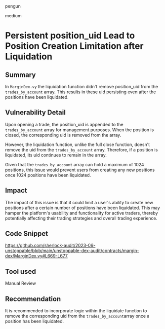 pengun

medium

# Persistent position_uid Lead to Position Creation Limitation after Liquidation

## Summary
In `MarginDex.vy` the liquidation function didn't remove position_uid from the `trades_by_account` array. This results in these uid persisting even after the positions have been liquidated.

## Vulnerability Detail
Upon opening a trade, the position_uid is appended to the `trades_by_account` array for management purposes. When the position is closed, the corresponding uid is removed from the array. 

However, the liquidation function, unlike the full close function, doesn't remove the uid from the `trades_by_account` array. Therefore, if a position is liquidated, its uid continues to remain in the array.

Given that the `trades_by_account` array can hold a maximum of 1024 positions, this issue would prevent users from creating any new positions once 1024 positions have been liquidated.

## Impact
The impact of this issue is that it could limit a user's ability to create new positions after a certain number of positions have been liquidated. This may hamper the platform's usability and functionality for active traders, thereby potentially affecting their trading strategies and overall trading experience.

## Code Snippet
https://github.com/sherlock-audit/2023-06-unstoppable/blob/main/unstoppable-dex-audit/contracts/margin-dex/MarginDex.vy#L669-L677

## Tool used

Manual Review

## Recommendation
It is recommended to incorporate logic within the liquidate function to remove the corresponding uid from the `trades_by_account`array once a position has been liquidated. 